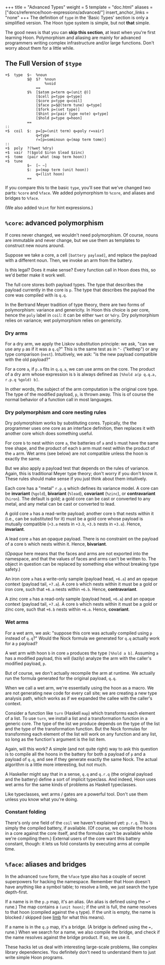 +++
title = "Advanced Types"
weight = 5
template = "doc.html"
aliases = ["docs/reference/hoon-expressions/advanced/"]
insert_anchor_links = "none"
+++
The definition of `type` in the 'Basic Types' section is only a simplified version.  The Hoon type system is simple, but not **that** simple.

The good news is that you can **skip this section**, at least when
you're first learning Hoon.  Polymorphism and aliasing are mainly
for advanced programmers writing complex infrastructure and/or
large functions.  Don't worry about them for a little while.

## The Full Version of `$type`

```hoon
+$  type  $~  %noun
          $@  $?  %noun
                  %void
              ==
          $%  [$atom p=term q=(unit @)]
              [$cell p=type q=type]
              [$core p=type q=coil]
              [$face p=$@(term tune) q=type]
              [$fork p=(set type)]
              [$hint p=(pair type note) q=type]
              [$hold p=type q=hoon]
          ==
::
+$  coil  $:  p=[p=(unit term) q=poly r=vair]
              q=type
              r=[p=seminoun q=(map term tome)]
::
+$  poly  ?(%wet %dry)
+$  vair  ?($gold $iron $lead $zinc)
+$  tome  (pair what (map term hoon))
+$  tune
          $~  [~ ~]
          $:  p=(map term (unit hoon))
              q=(list hoon)
          ==
```

If you compare this to the basic `type`, you'll see that we've
changed two parts: `%core` and `%face`.  We added polymorphism to
`%core`, and aliases and bridges to `%face`.

(We also added `%hint` for hint expressions.)

## `%core`: advanced polymorphism

If cores never changed, we wouldn't need polymorphism.  Of
course, nouns are immutable and never change, but we use them as
templates to construct new nouns around.

Suppose we take a core, a cell `[battery payload]`, and replace
the payload with a different noun.  Then, we invoke an arm from
the battery.

Is this legal?  Does it make sense?  Every function call in Hoon
does this, so we'd better make it work well.

The full core stores both payload types.  The type that describes
the payload currently in the core is `p`.  The type that describes
the payload the core was compiled with is `q.q`.

In the Bertrand Meyer tradition of type theory, there are two
forms of polymorphism: variance and genericity.  In Hoon this
choice is per core, hence the `poly` label in `coil`: it can be either `%wet` or `%dry`.  Dry polymorphism relies on variance; wet
polymorphism relies on genericity.

### Dry arms

For a dry arm, we apply the Liskov substitution principle: we
ask, "can we use any `p` as if it was a `q.q`?"  This is the same
test as in `^-` ("kethep") or any type comparison (`nest`).  Intuitively,
we ask: "is the new payload compatible with the old payload?"

For a core `a`, if `p.a` fits in `q.q.a`, we can use arms on the
core.  The product of a dry arm whose expression is `b` is always
defined as `[%hold a(p q.q.a, r.p.q %gold) b]`.

In other words, the subject of the arm computation is the
original core type.  The type of the modified payload, `p`, is
thrown away.  This is of course the normal behavior of a function
call in most languages.

### Dry polymorphism and core nesting rules

Dry polymorphism works by substituting cores.  Typically, the
the programmer uses one core as an interface definition, then
replaces it with another core which does something useful.

For core `b` to nest within core `a`, the batteries of `a` and
`b` must have the same tree shape, and the product of each `b`
arm must nest within the product of the `a` arm.  Wet arms (see
below) are not compatible unless the hoon is exactly the same.

But we also apply a payload test that depends on the rules of
variance.  Again, this is traditional Meyer type theory; don't
worry if you don't know it.  These rules should make sense if you
just think about them intuitively.

Each core has a "metal" `r.p.q` which defines its variance model.
A core can be **invariant** (`%gold`), **bivariant** (`%lead`),
**covariant** (`%zinc`), or **contravariant** (`%iron`).  The default
is gold; a gold core can be cast or converted to any metal, and
any metal can be cast or converted to lead.

A gold core `a` has a read-write payload; another core `b` that
nests within it (i.e., can be substituted for it) must be a gold
core whose payload is mutually compatible (`+3.a` nests in `+3.b`,
`+3.b` nests in `+3.a`).  Hence, **invariant**.

A lead core `a` has an opaque payload.  There is no constraint on
the payload of a core `b` which nests within it.  Hence,
**bivariant**.

(_Opaque_ here means that the faces and arms are not exported into
the namespace, and that the values of faces and arms can't be written to.
The object in question can be replaced by something else without breaking type
safety.)

An iron core `a` has a write-only sample (payload head, `+6.a`)
and an opaque context (payload tail, `+7.a`).  A core `b` which
nests within it must be a gold or iron core, such that `+6.a`
nests within `+6.b`.  Hence, **contravariant**.

A zinc core `a` has a read-only sample (payload head, `+6.a`)
and an opaque context (payload tail, `+7.a`).  A core `b` which
nests within it must be a gold or zinc core, such that `+6.b`
nests within `+6.a`.  Hence, **covariant**.

### Wet arms

For a wet arm, we ask: "suppose this core was actually compiled
using `p` instead of `q.q`?"  Would the Nock formula we generated
for `q.q` actually work for a `p` payload?

A wet arm with hoon `b` in core `a` produces the type `[%hold a
b]`.  Assuming `a` has a modified payload, this will (lazily)
analyze the arm with the caller's modified payload, `p`.

But of course, we don't actually recompile the arm at runtime.
We actually run the formula generated for the original payload,
`q.q`.

When we call a wet arm, we're essentially using the hoon as a
macro.  We are not generating new code for every call site; we
are creating a new type analysis path, which works as if we
expanded the callee with the caller's context.

Consider a function like `turn` (Haskell `map`) which transforms
each element of a list.  To use `turn`, we install a list and a
transformation function in a generic core.  The type of the list
we produce depends on the type of the list and the type of the
transformation function.  But the Nock formulas for transforming
each element of the list will work on any function and any list,
so long as the function's argument is the list item.

Again, will this work?  A simple (and not quite right) way to ask
this question is to compile all the hoons in the battery for both
a payload of `p` and a payload of `q.q`, and see if they generate
exactly the same Nock.  The actual algorithm is a little more
interesting, but not much.

A Haskeller might say that in a sense, `q.q` and `q.r.q` (the
original payload and the battery) define a sort of implicit
typeclass.  And indeed, Hoon uses wet arms for the same kinds of
problems as Haskell typeclasses.

Like typeclasses, wet arms / gates are a powerful tool.  Don't
use them unless you know what you're doing.

### Constant folding

There's only one field of the `coil` we haven't explained yet:
`p.r.q`.  This is simply the compiled battery, if available.  (Of
course, we compile the hoons in a core against the core itself,
and the formulas can't be available while we're compiling them.)
External users of the core want this battery constant, though: it
lets us fold constants by executing arms at compile time.

## `%face`: aliases and bridges

In the advanced `tune` form, the `%face` type also has a couple
of secret superpowers for hacking the namespace.  Remember that
Hoon doesn't have anything like a symbol table; to resolve a
limb, we just search the type depth-first.

If a name is in the `p.p` map, it's an alias.  (An alias is defined using the
`=*` rune.) The map contains a `(unit hoon)`; if the unit is full, the name
resolves to that hoon (compiled against the `q` type).  If the unit is empty,
the name is blocked / skipped (see [limb](@/docs/reference/hoon-expressions/limb/limb.md) for what
this means).

If a name is in the `q.p` map, it's a bridge.  (A bridge is defined using the
`=,` rune.)  When we search for a name, we also compile the bridge, and check
if the name resolves against the bridge product.  If so, we use it.

These hacks let us deal with interesting large-scale problems,
like complex library dependencies.  You definitely don't need to
understand them to just write simple Hoon programs.
